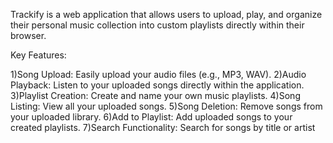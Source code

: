Trackify is a web application that allows users to upload, play, and organize their personal music collection into custom playlists directly within their browser.

Key Features:

1)Song Upload: Easily upload your audio files (e.g., MP3, WAV).
2)Audio Playback: Listen to your uploaded songs directly within the application.
3)Playlist Creation: Create and name your own music playlists.
4)Song Listing: View all your uploaded songs.
5)Song Deletion: Remove songs from your uploaded library.
6)Add to Playlist: Add uploaded songs to your created playlists.
7)Search Functionality: Search for songs by title or artist 
